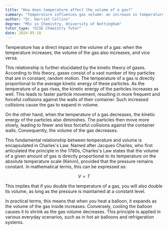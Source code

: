 ```yaml
---
title: "How does temperature affect the volume of a gas?"
summary: "Temperature influences gas volume: an increase in temperature leads to an increase in volume, while a decrease in temperature results in a decrease in volume."
author: "Dr. Harriet Collins"
degree: "MSc in Chemistry, University of Nottingham"
tutor_type: "GCSE Chemistry Tutor"
date: 2024-05-18
---
```


Temperature has a direct impact on the volume of a gas: when the temperature increases, the volume of the gas also increases, and vice versa.

This relationship is further elucidated by the kinetic theory of gases. According to this theory, gases consist of a vast number of tiny particles that are in constant, random motion. The temperature of a gas is directly proportional to the average kinetic energy of these particles. As the temperature of a gas rises, the kinetic energy of the particles increases as well. This leads to faster particle movement, resulting in more frequent and forceful collisions against the walls of their container. Such increased collisions cause the gas to expand in volume.

On the other hand, when the temperature of a gas decreases, the kinetic energy of the particles also diminishes. The particles then move more slowly, leading to fewer and less forceful collisions against the container walls. Consequently, the volume of the gas decreases.

This fundamental relationship between temperature and volume is encapsulated in Charles's Law. Named after Jacques Charles, who first articulated the principle in the 1780s, Charles's Law states that the volume of a given amount of gas is directly proportional to its temperature on the absolute temperature scale (Kelvin), provided that the pressure remains constant. In mathematical terms, this can be expressed as:

$$ V \propto T $$

This implies that if you double the temperature of a gas, you will also double its volume, as long as the pressure is maintained at a constant level.

In practical terms, this means that when you heat a balloon, it expands as the volume of the gas inside increases. Conversely, cooling the balloon causes it to shrink as the gas volume decreases. This principle is applied in various everyday scenarios, such as in hot air balloons and refrigeration systems.
    